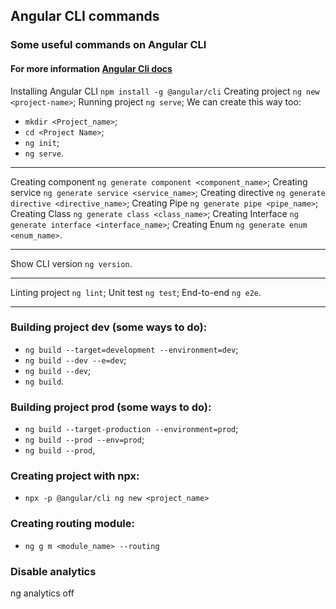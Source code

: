 ## Angular CLI commands

### Some useful commands on Angular CLI

#### For more information [Angular Cli docs](https://cli.angular.io/)

Installing Angular CLI `npm install -g @angular/cli`
Creating project `ng new <project-name>`;
Running project `ng serve`;
We can create this way too: 
- `mkdir <Project_name>`;
- `cd <Project Name>`;
- `ng init`;
- `ng serve`.

<hr>

Creating component `ng generate component <component_name>`;
Creating service `ng generate service <service_name>`;
Creating directive `ng generate directive <directive_name>`;
Creating Pipe `ng generate pipe <pipe_name>`;
Creating Class `ng generate class <class_name>`;
Creating Interface `ng generate interface <interface_name>`;
Creating Enum `ng generate enum <enum_name>`.

<hr>

Show CLI version `ng version`.

<hr>

Linting project `ng lint`;
Unit test `ng test`;
End-to-end `ng e2e`.

<hr>

### Building project dev (some ways to do):
- `ng build --target=development --environment=dev`;
- `ng build --dev --e=dev`;
- `ng build --dev`;
- `ng build`.


### Building project prod (some ways to do):
- `ng build --target-production --environment=prod`;
- `ng build --prod --env=prod`;
- `ng build --prod`,

### Creating project with npx:
- `npx -p @angular/cli ng new <project_name>`

### Creating routing module:
- `ng g m <module_name> --routing`

### Disable analytics
ng analytics off
